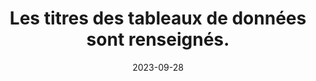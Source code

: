---
N: '237'
Rubrique: Structure et code
title: Les titres des tableaux de données sont renseignés. 
detail: Les titres des tableaux de données sont renseignés. 
abstract: 
categories: [" Structure et code"]
agrege: O4237-E076
opquast: '4 237'
indiceebook: '76'
description: "Règle n° 076"
weight:  076
actif: '1'
layout: rules
date: 2023-09-28
tags: ["", ""]
objectif: ["", ""]
Meo: [""]
Controle: [""
]
Source: ["Opquast"]
Referentiel: [""]
Steps: ["", ""]
---